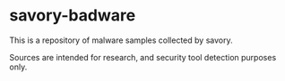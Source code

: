 savory-badware
==============

This is a repository of malware samples collected by savory.

Sources are intended for research, and security tool detection
purposes only.
